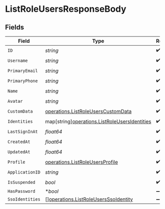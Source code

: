 # ListRoleUsersResponseBody


## Fields

| Field                                                                                               | Type                                                                                                | Required                                                                                            | Description                                                                                         |
| --------------------------------------------------------------------------------------------------- | --------------------------------------------------------------------------------------------------- | --------------------------------------------------------------------------------------------------- | --------------------------------------------------------------------------------------------------- |
| `ID`                                                                                                | *string*                                                                                            | :heavy_check_mark:                                                                                  | N/A                                                                                                 |
| `Username`                                                                                          | *string*                                                                                            | :heavy_check_mark:                                                                                  | N/A                                                                                                 |
| `PrimaryEmail`                                                                                      | *string*                                                                                            | :heavy_check_mark:                                                                                  | N/A                                                                                                 |
| `PrimaryPhone`                                                                                      | *string*                                                                                            | :heavy_check_mark:                                                                                  | N/A                                                                                                 |
| `Name`                                                                                              | *string*                                                                                            | :heavy_check_mark:                                                                                  | N/A                                                                                                 |
| `Avatar`                                                                                            | *string*                                                                                            | :heavy_check_mark:                                                                                  | N/A                                                                                                 |
| `CustomData`                                                                                        | [operations.ListRoleUsersCustomData](../../models/operations/listroleuserscustomdata.md)            | :heavy_check_mark:                                                                                  | arbitrary                                                                                           |
| `Identities`                                                                                        | map[string][operations.ListRoleUsersIdentities](../../models/operations/listroleusersidentities.md) | :heavy_check_mark:                                                                                  | N/A                                                                                                 |
| `LastSignInAt`                                                                                      | *float64*                                                                                           | :heavy_check_mark:                                                                                  | N/A                                                                                                 |
| `CreatedAt`                                                                                         | *float64*                                                                                           | :heavy_check_mark:                                                                                  | N/A                                                                                                 |
| `UpdatedAt`                                                                                         | *float64*                                                                                           | :heavy_check_mark:                                                                                  | N/A                                                                                                 |
| `Profile`                                                                                           | [operations.ListRoleUsersProfile](../../models/operations/listroleusersprofile.md)                  | :heavy_check_mark:                                                                                  | N/A                                                                                                 |
| `ApplicationID`                                                                                     | *string*                                                                                            | :heavy_check_mark:                                                                                  | N/A                                                                                                 |
| `IsSuspended`                                                                                       | *bool*                                                                                              | :heavy_check_mark:                                                                                  | N/A                                                                                                 |
| `HasPassword`                                                                                       | **bool*                                                                                             | :heavy_minus_sign:                                                                                  | N/A                                                                                                 |
| `SsoIdentities`                                                                                     | [][operations.ListRoleUsersSsoIdentity](../../models/operations/listroleusersssoidentity.md)        | :heavy_minus_sign:                                                                                  | N/A                                                                                                 |